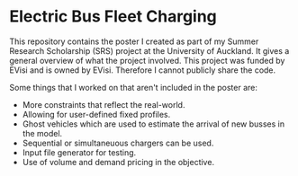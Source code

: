 # Electric Bus Fleet Charging
This repository contains the poster I created as part of my Summer Research Scholarship (SRS) project at the University of Auckland. It gives a general overview of what the project involved.
This project was funded by EVisi and is owned by EVisi. Therefore I cannot publicly share the code.
  
Some things that I worked on that aren't included in the poster are:  
* More constraints that reflect the real-world. 
* Allowing for user-defined fixed profiles. 
* Ghost vehicles which are used to estimate the arrival of new busses in the model. 
* Sequential or simultaneuous chargers can be used.
* Input file generator for testing.
* Use of volume and demand pricing in the objective. 
